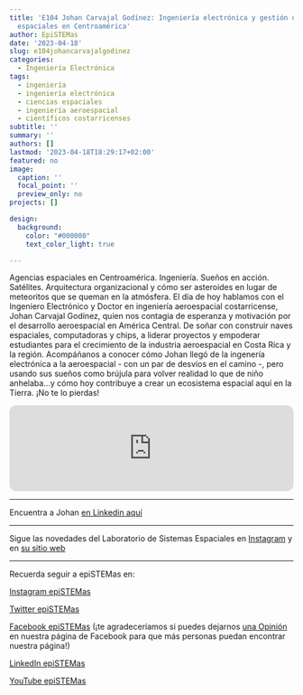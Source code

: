 ```yaml
---
title: 'E104 Johan Carvajal Godínez: Ingeniería electrónica y gestión de proyectos
  espaciales en Centroamérica'
author: EpiSTEMas
date: '2023-04-18'
slug: e104johancarvajalgodinez
categories:
  - Ingeniería Electrónica
tags:
  - ingeniería
  - ingeniería electrónica
  - ciencias espaciales
  - ingeniería aeroespacial
  - científicos costarricenses
subtitle: ''
summary: ''
authors: []
lastmod: '2023-04-18T18:29:17+02:00'
featured: no
image:
  caption: ''
  focal_point: ''
  preview_only: no
projects: []

design:
  background:
    color: "#000000"
    text_color_light: true

---
```



Agencias espaciales en Centroamérica. Ingeniería. Sueños en acción. Satélites. Arquitectura organizacional y cómo ser asteroides en lugar de meteoritos que se queman en la atmósfera. El día de hoy hablamos con el Ingeniero Electrónico y Doctor en ingeniería aeroespacial costarricense, Johan Carvajal Godínez, quien nos contagia de esperanza y motivación por el desarrollo aeroespacial en América Central. De soñar con construir naves espaciales, computadoras y chips, a liderar proyectos y empoderar estudiantes para el crecimiento de la industria aeroespacial en Costa Rica y la región.  Acompáñanos a conocer cómo Johan llegó de la ingenería electrónica a la aeroespacial - con un par de desvíos en el camino -, pero usando sus sueños como brújula para volver realidad lo que de niño anhelaba…y cómo hoy contribuye a crear un ecosistema espacial aquí en la Tierra. ¡No te lo pierdas! 

<iframe style="border-radius:12px" src="https://open.spotify.com/embed/episode/230uAuS5MXF1My2Kc5CM67?utm_source=generator&theme=0" width="100%" height="152" frameBorder="0" allowfullscreen="" allow="autoplay; clipboard-write; encrypted-media; fullscreen; picture-in-picture" loading="lazy"></iframe>

- - - - -

Encuentra a Johan [en Linkedin aquí](https://www.linkedin.com/in/johan-carvajal-god%C3%ADnez-ph-d-952a1b31/)

- - - - -

Sigue las novedades del Laboratorio de Sistemas Espaciales en [Instagram](https://www.instagram.com/seteclab_cr/) y en [su sitio web](https://www.tec.ac.cr/unidades/laboratorio-sistemas-espaciales)

- - - - -

Recuerda seguir a epiSTEMas en:

[Instagram epiSTEMas](https://www.instagram.com/epistemas/)  

[Twitter epiSTEMas](https://twitter.com/epiSTEMas_Pod)

[Facebook epiSTEMas](https://www.facebook.com/epiSTEMasPod) (¡te agradeceríamos si puedes dejarnos [una Opinión](https://www.facebook.com/epiSTEMasPod/reviews/) en nuestra página de Facebook para que más personas puedan encontrar nuestra página!)

[LinkedIn epiSTEMas](https://www.linkedin.com/company/epistemas-podcast/)

[YouTube epiSTEMas](https://www.youtube.com/@epistemaspodcast)